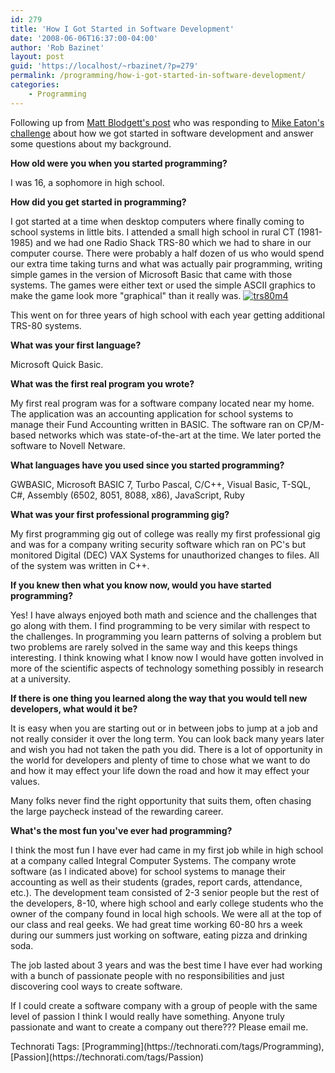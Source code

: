```yaml
---
id: 279
title: 'How I Got Started in Software Development'
date: '2008-06-06T16:37:00-04:00'
author: 'Rob Bazinet'
layout: post
guid: 'https://localhost/~rbazinet/?p=279'
permalink: /programming/how-i-got-started-in-software-development/
categories:
    - Programming
---
```


Following up from [Matt Blodgett's post](https://www.mattblodgett.com/2008/06/how-i-got-started-in-software.html) who was responding to [Mike Eaton's challenge](https://michaeleatonconsulting.com/blog/archive/2008/06/04/how-did-you-get-started-in-software-development.aspx) about how we got started in software development and answer some questions about my background.

**How old were you when you started programming?**

I was 16, a sophomore in high school.

**How did you get started in programming?**

I got started at a time when desktop computers where finally coming to school systems in little bits. I attended a small high school in rural CT (1981-1985) and we had one Radio Shack TRS-80 which we had to share in our computer course. There were probably a half dozen of us who would spend our extra time taking turns and what was actually pair programming, writing simple games in the version of Microsoft Basic that came with those systems. The games were either text or used the simple ASCII graphics to make the game look more "graphical" than it really was. [![trs80m4](https://www.accidentaltechnologist.com/files/media/image/WindowsLiveWriter/HowIGotStartedinSoftwareDevelopment_95E2/trs80m4_thumb.jpg)](https://www.accidentaltechnologist.com/files/media/image/WindowsLiveWriter/HowIGotStartedinSoftwareDevelopment_95E2/trs80m4_2.jpg)

This went on for three years of high school with each year getting additional TRS-80 systems.

**What was your first language?**

Microsoft Quick Basic.

**What was the first real program you wrote?**

My first real program was for a software company located near my home. The application was an accounting application for school systems to manage their Fund Accounting written in BASIC. The software ran on CP/M-based networks which was state-of-the-art at the time. We later ported the software to Novell Netware.

**What languages have you used since you started programming?**

GWBASIC, Microsoft BASIC 7, Turbo Pascal, C/C++, Visual Basic, T-SQL, C#, Assembly (6502, 8051, 8088, x86), JavaScript, Ruby

**What was your first professional programming gig?**

My first programming gig out of college was really my first professional gig and was for a company writing security software which ran on PC's but monitored Digital (DEC) VAX Systems for unauthorized changes to files. All of the system was written in C++.

**If you knew then what you know now, would you have started programming?**

Yes! I have always enjoyed both math and science and the challenges that go along with them. I find programming to be very similar with respect to the challenges. In programming you learn patterns of solving a problem but two problems are rarely solved in the same way and this keeps things interesting. I think knowing what I know now I would have gotten involved in more of the scientific aspects of technology something possibly in research at a university.

**If there is one thing you learned along the way that you would tell new developers, what would it be?**

It is easy when you are starting out or in between jobs to jump at a job and not really consider it over the long term. You can look back many years later and wish you had not taken the path you did. There is a lot of opportunity in the world for developers and plenty of time to chose what we want to do and how it may effect your life down the road and how it may effect your values.

Many folks never find the right opportunity that suits them, often chasing the large paycheck instead of the rewarding career.

**What's the most fun you've ever had programming?**

I think the most fun I have ever had came in my first job while in high school at a company called Integral Computer Systems. The company wrote software (as I indicated above) for school systems to manage their accounting as well as their students (grades, report cards, attendance, etc.). The development team consisted of 2-3 senior people but the rest of the developers, 8-10, where high school and early college students who the owner of the company found in local high schools. We were all at the top of our class and real geeks. We had great time working 60-80 hrs a week during our summers just working on software, eating pizza and drinking soda.

The job lasted about 3 years and was the best time I have ever had working with a bunch of passionate people with no responsibilities and just discovering cool ways to create software.

If I could create a software company with a group of people with the same level of passion I think I would really have something. Anyone truly passionate and want to create a company out there??? Please email me.

<div class="wlWriterSmartContent" id="scid:0767317B-992E-4b12-91E0-4F059A8CECA8:00b63610-de4a-4f0e-a38f-e190a209b3e1" style="padding-right: 0px; display: inline; padding-left: 0px; padding-bottom: 0px; margin: 0px; padding-top: 0px">Technorati Tags: [Programming](https://technorati.com/tags/Programming),[Passion](https://technorati.com/tags/Passion)</div>
